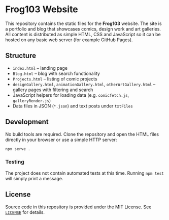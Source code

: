 # Frog103 Website

This repository contains the static files for the **Frog103** website. The site is a portfolio and blog that showcases comics, design work and art galleries. All content is distributed as simple HTML, CSS and JavaScript so it can be hosted on any basic web server (for example GitHub Pages).

## Structure

- `index.html` – landing page
- `Blog.html` – blog with search functionality
- `Projects.html` – listing of comic projects
- `designGallery.html`, `animationGallery.html`, `otherArtGallery.html` – gallery pages with filtering and search
- JavaScript helpers for loading data (e.g. `comicfetch.js`, `galleryRender.js`)
- Data files in JSON (`*.json`) and text posts under `txtFiles`

## Development

No build tools are required. Clone the repository and open the HTML files directly in your browser or use a simple HTTP server:

```bash
npx serve .
```

### Testing

The project does not contain automated tests at this time. Running `npm test` will simply print a message.

## License

Source code in this repository is provided under the MIT License. See [`LICENSE`](LICENSE) for details.
